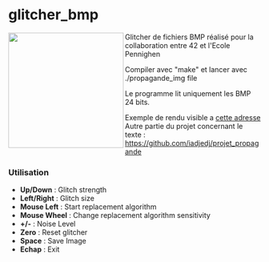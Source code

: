 # glitcher_bmp

<p><img align="left" height="230" src="http://i.imgur.com/DPPwPzG.jpg"></p>
Glitcher de fichiers BMP réalisé pour la collaboration entre 42 et l'Ecole Pennighen

Compiler avec "make" et lancer avec ./propagande_img file

Le programme lit uniquement les BMP 24 bits.

Exemple de rendu visible a <a href="http://imgur.com/a/1uPbB">cette adresse</a>
<br/>
Autre partie du projet concernant le texte : https://github.com/iadjedj/projet_propagande
<br/>
### Utilisation
* **Up/Down** :		Glitch strength
* **Left/Right** :	Glitch size
* **Mouse Left** :	Start replacement algorithm
* **Mouse Wheel** :	Change replacement algorithm sensitivity
* **+/-** :			Noise Level
* **Zero** :			Reset glitcher
* **Space** :			Save Image
* **Echap** :			Exit
